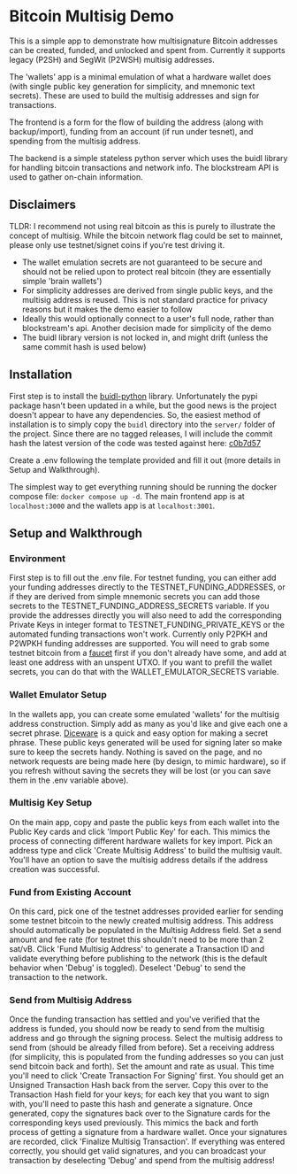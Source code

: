 # Bitcoin Multisig Demo

This is a simple app to demonstrate how multisignature Bitcoin addresses can be created, funded, and unlocked and spent from. Currently it supports legacy (P2SH) and SegWit (P2WSH) multisig addresses.

The 'wallets' app is a minimal emulation of what a hardware wallet does (with single public key generation for simplicity, and mnemonic text secrets). These are used to build the multisig addresses and sign for transactions.

The frontend is a form for the flow of building the address (along with backup/import), funding from an account (if run under tesnet), and spending from the multisig address.

The backend is a simple stateless python server which uses the buidl library for handling bitcoin transactions and network info. The blockstream API is used to gather on-chain information.

## Disclaimers

TLDR: I recommend not using real bitcoin as this is purely to illustrate the concept of multisig. While the bitcoin network flag could be set to mainnet, please only use testnet/signet coins if you're test driving it.

- The wallet emulation secrets are not guaranteed to be secure and should not be relied upon to protect real bitcoin (they are essentially simple 'brain wallets')
- For simplicity addresses are derived from single public keys, and the multisig address is reused. This is not standard practice for privacy reasons but it makes the demo easier to follow
- Ideally this would optionally connect to a user's full node, rather than blockstream's api. Another decision made for simplicity of the demo
- The buidl library version is not locked in, and might drift (unless the same commit hash is used below)

## Installation

First step is to install the [buidl-python](https://github.com/buidl-bitcoin/buidl-python) library. Unfortunately the pypi package hasn't been updated in a while, but the good news is the project doesn't appear to have any dependencies. So, the easiest method of installation is to simply copy the `buidl` directory into the `server/` folder of the project. Since there are no tagged releases, I will include the commit hash the latest version of the code was tested against here: [c0b7d57](https://github.com/buidl-bitcoin/buidl-python/commit/c0b7d573a6411341be0485606ea17c75ec631aaa)

Create a .env following the template provided and fill it out (more details in Setup and Walkthrough).

The simplest way to get everything running should be running the docker compose file: `docker compose up -d`. The main frontend app is at `localhost:3000` and the wallets app is at `localhost:3001`.

## Setup and Walkthrough

### Environment

First step is to fill out the .env file. For testnet funding, you can either add your funding addresses directly to the TESTNET_FUNDING_ADDRESSES, or if they are derived from simple mnemonic secrets you can add those secrets to the TESTNET_FUNDING_ADDRESS_SECRETS variable. If you provide the addresses directly you will also need to add the corresponding Private Keys in integer format to TESTNET_FUNDING_PRIVATE_KEYS or the automated funding transactions won't work. Currently only P2PKH and P2WPKH funding addresses are supported. You will need to grab some testnet bitcoin from a [faucet](https://bitcoinfaucet.uo1.net/) first if you don't already have some, and add at least one address with an unspent UTXO. If you want to prefill the wallet secrets, you can do that with the WALLET_EMULATOR_SECRETS variable.

### Wallet Emulator Setup

In the wallets app, you can create some emulated 'wallets' for the multisig address construction. Simply add as many as you'd like and give each one a secret phrase. [Diceware](https://diceware.dmuth.org/) is a quick and easy option for making a secret phrase. These public keys generated will be used for signing later so make sure to keep the secrets handy. Nothing is saved on the page, and no network requests are being made here (by design, to mimic hardware), so if you refresh without saving the secrets they will be lost (or you can save them in the .env variable above).

### Multisig Key Setup

On the main app, copy and paste the public keys from each wallet into the Public Key cards and click 'Import Public Key' for each. This mimics the process of connecting different hardware wallets for key import. Pick an address type and click 'Create Multisig Address' to build the multisig vault. You'll have an option to save the multisig address details if the address creation was successful.

### Fund from Existing Account

On this card, pick one of the testnet addresses provided earlier for sending some testnet bitcoin to the newly created multisig address. This address should automatically be populated in the Multisig Address field. Set a send amount and fee rate (for testnet this shouldn't need to be more than 2 sat/vB. Click 'Fund Multisig Address' to generate a Transaction ID and validate everything before publishing to the network (this is the default behavior when 'Debug' is toggled). Deselect 'Debug' to send the transaction to the network.

### Send from Multisig Address

Once the funding transaction has settled and you've verified that the address is funded, you should now be ready to send from the multisig address and go through the signing process. Select the multisig address to send from (should be already filled from before). Set a receiving address (for simplicity, this is populated from the funding addresses so you can just send bitcoin back and forth). Set the amount and rate as usual. This time you'll need to click 'Create Transaction For Signing' first. You should get an Unsigned Transaction Hash back from the server. Copy this over to the Transaction Hash field for your keys; for each key that you want to sign with, you'll need to paste this hash and generate a signature. Once generated, copy the signatures back over to the Signature cards for the corresponding keys used previously. This mimics the back and forth process of getting a signature from a hardware wallet. Once your signatures are recorded, click 'Finalize Multisig Transaction'. If everything was entered correctly, you should get valid signatures, and you can broadcast your transaction by deselecting 'Debug' and spend from the multisig address!
